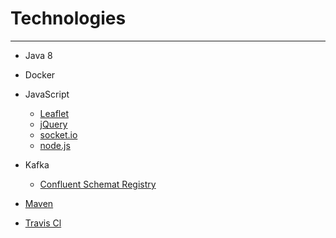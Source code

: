 # Technologies

----------

  * Java 8

  * Docker

  * JavaScript

  	* [Leaflet](https://leafletjs.com)
  	* [jQuery](https://jquery.com)
  	* [socket.io](https://socket.io)
    * [node.js](https://nodejs.org)
  
  * Kafka
  	* [Confluent Schemat Registry](https://docs.confluent.io)

  * [Maven](http://maven.apache.org)
 
  * [Travis Cl](https://travis-ci.org)
  	
